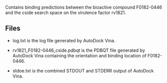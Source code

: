 Contains binding predictions between the bioactive compound F0182-0446 and the cside search space on the virulence factor rv1821.

## Files

- log.txt is the log file generated by AutoDock Vina.

- rv1821_F0182-0446_cside.pdbqt is the PDBQT file generated by AutoDock Vina containing the orientation and binding location of F0182-0446.

- stdoe.txt is the combined STDOUT and STDERR output of AutoDock Vina.

